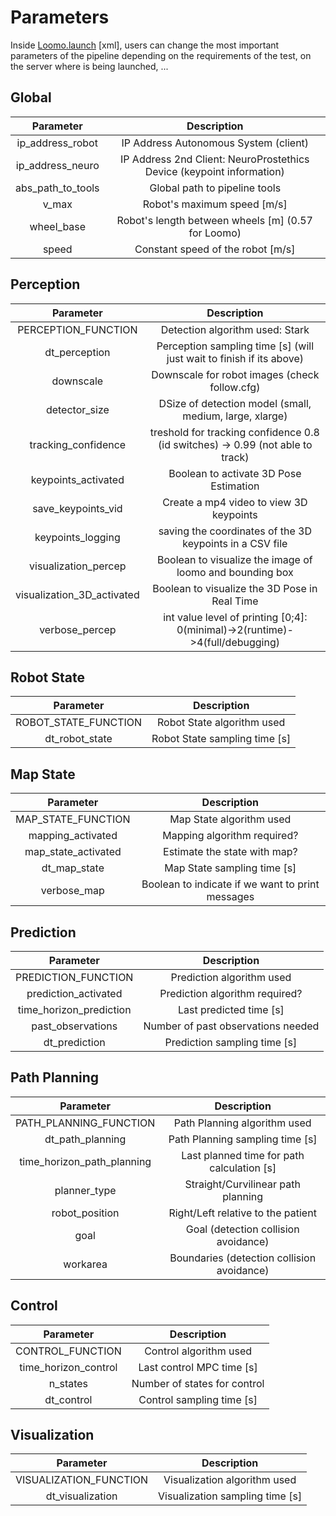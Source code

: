 # Parameters

Inside [Loomo.launch](./launch/Loomo.launch) [xml], users can change the most important parameters of the pipeline depending on the requirements of the test, on the server where is being launched, ...

## Global

<p align="center">

| Parameter   |  Description                                 |
|:---------:  |:-------------------------:                   |
| ip_address_robot  | IP Address Autonomous System (client)  |
| ip_address_neuro    | IP Address 2nd Client: NeuroProstethics Device (keypoint information) |
| abs_path_to_tools    | Global path to pipeline tools |
| v_max       | Robot's maximum speed [m/s]                  |
| wheel_base  | Robot's length between wheels [m] (0.57 for Loomo)           |
| speed                   | Constant speed of the robot [m/s]           |

</p>

## Perception

<p align="center">

| Parameter           |  Description                              |
|:---------:          |:-------------------------:                |
| PERCEPTION_FUNCTION | Detection algorithm used: Stark           |
| dt_perception       | Perception sampling time [s] (will just wait to finish if its above)             |
| downscale           | Downscale for robot images (check follow.cfg) |
| detector_size       | DSize of detection model (small, medium, large, xlarge) |
| tracking_confidence  | treshold for tracking confidence 0.8 (id switches) -> 0.99 (not able to track) |
| keypoints_activated  | Boolean to activate 3D Pose Estimation |
| save_keypoints_vid   | Create a mp4 video to view 3D keypoints |
| keypoints_logging    | saving the coordinates of the 3D keypoints in a CSV file |
| visualization_percep | Boolean to visualize the image of loomo and bounding box |
| visualization_3D_activated  | Boolean to visualize the 3D Pose in Real Time |
| verbose_percep       | int value level of printing [0;4]: 0(minimal)->2(runtime)->4(full/debugging)  |



</p>

## Robot State

<p align="center">

| Parameter            |  Description                                |
|:---------:           |:-------------------------:                  |
| ROBOT_STATE_FUNCTION | Robot State algorithm used                 |
| dt_robot_state       | Robot State sampling time [s]              |

</p>

## Map State

<p align="center">

| Parameter               |  Description                  |
|:---------:              |:-------------------------:    |
| MAP_STATE_FUNCTION      | Map State algorithm used      |
| mapping_activated       | Mapping algorithm required?   |
| map_state_activated     | Estimate the state with map?  |
| dt_map_state            | Map State sampling time [s]   |
| verbose_map             | Boolean to indicate if we want to print messages   |

</p>

## Prediction

<p align="center">

| Parameter               |  Description                                |
|:---------:              |:-------------------------:                  |
| PREDICTION_FUNCTION     | Prediction algorithm used                   |
| prediction_activated    | Prediction algorithm required?              |
| time_horizon_prediction | Last predicted time [s]                     |
| past_observations       | Number of past observations needed          |
| dt_prediction           | Prediction sampling time [s]                |

</p>

## Path Planning

<p align="center">

| Parameter               |  Description                                |
|:---------:              |:-------------------------:                  |
| PATH_PLANNING_FUNCTION  | Path Planning algorithm used                |
| dt_path_planning        | Path Planning sampling time [s]             |
| time_horizon_path_planning  | Last planned time for path calculation [s] |
| planner_type            | Straight/Curvilinear path planning          |
| robot_position          | Right/Left relative to the patient          |
| goal                    | Goal (detection collision avoidance)        |
| workarea                | Boundaries (detection collision avoidance)  |

</p>

## Control

<p align="center">

| Parameter               |  Description                  |
|:---------:              |:-------------------------:    |
| CONTROL_FUNCTION        | Control algorithm used        |
| time_horizon_control    | Last control MPC time [s]     |
| n_states                | Number of states for control  |
| dt_control              | Control sampling time [s]     |

</p>

## Visualization

<p align="center">

| Parameter              |  Description                                 |
|:---------:             |:-------------------------:                   |
| VISUALIZATION_FUNCTION | Visualization algorithm used                 |
| dt_visualization       | Visualization sampling time [s]              |

</p>